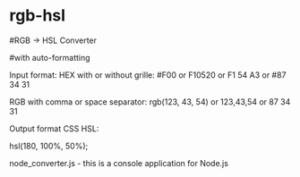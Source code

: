 # rgb-hsl

#RGB -> HSL Converter

#with auto-formatting

Input format:
HEX with or without grille: #F00 or F10520 or F1 54 A3 or #87 34 31

RGB with comma or space separator: rgb(123, 43, 54) or 123,43,54 or 87 34 31

Output format CSS HSL:

hsl(180, 100%, 50%);

node_converter.js - this is a console application for Node.js
